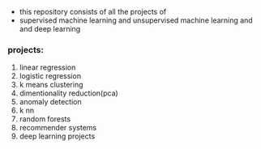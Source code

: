 - this repository consists of all the projects of
- supervised machine learning and unsupervised machine learning and
  and deep learning 
### projects:
 1. linear regression
 2. logistic regression
 3. k means clustering
 4. dimentionality reduction(pca)
 5. anomaly detection
 6. k nn 
 7. random forests 
 8. recommender systems
 9. deep learning projects
      
